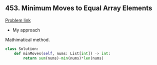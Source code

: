 ## 453. Minimum Moves to Equal Array Elements

[Problem link](https://leetcode.com/problems/minimum-moves-to-equal-array-elements/)

- My approach

Mathimatical method.

```python
class Solution:
    def minMoves(self, nums: List[int]) -> int:
        return sum(nums)-min(nums)*len(nums)
```
